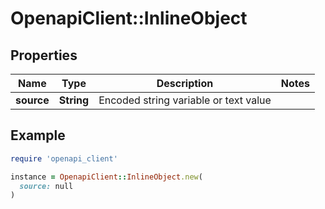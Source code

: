 # OpenapiClient::InlineObject

## Properties

| Name | Type | Description | Notes |
| ---- | ---- | ----------- | ----- |
| **source** | **String** | Encoded string variable or text value |  |

## Example

```ruby
require 'openapi_client'

instance = OpenapiClient::InlineObject.new(
  source: null
)
```

